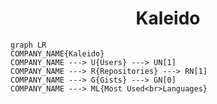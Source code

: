 <h1 align="center">Kaleido</h1>

```mermaid
graph LR
COMPANY_NAME{Kaleido}
COMPANY_NAME ---> U{Users} ---> UN[1]
COMPANY_NAME ---> R{Repositories} ---> RN[1]
COMPANY_NAME ---> G{Gists} ---> GN[0]
COMPANY_NAME ---> ML{Most Used<br>Languages}
```

